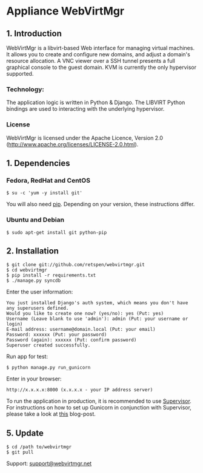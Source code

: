 # Appliance WebVirtMgr

## 1. Introduction

WebVirtMgr is a libvirt-based Web interface for managing virtual machines. It allows you to create and configure new domains, and adjust a domain's resource allocation. A VNC viewer over a SSH tunnel presents a full graphical console to the guest domain. KVM is currently the only hypervisor supported.

### Technology:

The application logic is written in Python & Django. The LIBVIRT Python bindings are used to interacting with the underlying hypervisor.

### License

WebVirtMgr is licensed under the Apache Licence, Version 2.0 (http://www.apache.org/licenses/LICENSE-2.0.html).

## 1. Dependencies

### Fedora, RedHat and CentOS

    $ su -c 'yum -y install git'

You will also need [pip](http://pypi.python.org/pypi/pip). Depending on your version, these instructions differ.

### Ubuntu and Debian

    $ sudo apt-get install git python-pip

## 2. Installation

    $ git clone git://github.com/retspen/webvirtmgr.git
    $ cd webvirtmgr
    $ pip install -r requirements.txt
    $ ./manage.py syncdb

Enter the user information:

    You just installed Django's auth system, which means you don't have any superusers defined.
    Would you like to create one now? (yes/no): yes (Put: yes)
    Username (Leave blank to use 'admin'): admin (Put: your username or login)
    E-mail address: username@domain.local (Put: your email)
    Password: xxxxxx (Put: your password)
    Password (again): xxxxxx (Put: confirm password)
    Superuser created successfully.

Run app for test:

    $ python manage.py run_gunicorn

Enter in your browser:

    http://x.x.x.x:8000 (x.x.x.x - your IP address server)

To run the application in production, it is recommended to use [Supervisor](http://supervisord.org/). For instructions on how to set up Gunicorn in conjunction with Supervisor, please take a look at [this](http://www.robgolding.com/blog/2011/11/12/django-in-production-part-1---the-stack/) blog-post.

## 5. Update

    $ cd /path to/webvirtmgr
    $ git pull

Support: support@webvirtmgr.net
